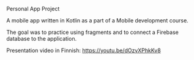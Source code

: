 Personal App Project

A mobile app written in Kotlin as a part of a Mobile development course.

The goal was to practice using fragments and to connect a Firebase database to the application.

Presentation video in Finnish:
https://youtu.be/dOzvXPhkKv8
